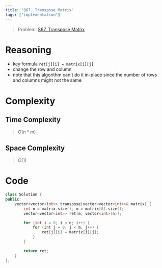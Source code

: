 ```yaml
---
title: "867. Transpose Matrix"
tags: ["implementation"]
---
```


> Problem: [867. Transpose Matrix](https://leetcode.com/problems/transpose-matrix/description/?envType=daily-question&envId=2023-12-10)
# Reasoning 
- key formula `ret[j][i] = matrix[i][j]`
- change the row and column
- note that this algorithm can't do it in-place since the number of rows and columns might not the same

# Complexity
## Time Complexity
> $O(n * m)$
## Space Complexity
> $O(1)$

# Code
```cpp
class Solution {
public:
    vector<vector<int>> transpose(vector<vector<int>>& matrix) {
        int n = matrix.size(), m = matrix[0].size();
        vector<vector<int>> ret(m, vector<int>(n));

        for (int i = 0; i < n; i++) {
            for (int j = 0; j < m; j++) {
                ret[j][i] = matrix[i][j];
            }
        }

        return ret;
    }
};
```